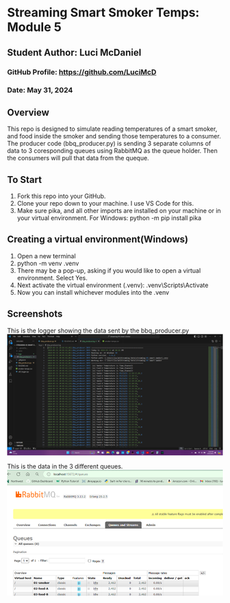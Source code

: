 # Streaming Smart Smoker Temps: Module 5
## Student Author: Luci McDaniel
### GitHub Profile: https://github.com/LuciMcD
### Date: May 31, 2024

## Overview
This repo is designed to simulate reading temperatures of a smart smoker, and food inside the smoker and sending those temperatures to a consumer. The producer code (bbq_producer.py) is sending 3 separate columns of data to 3 coresponding queues using RabbitMQ as the queue holder. Then the consumers will pull that data from the queque.

## To Start
1. Fork this repo into your GitHub.
2. Clone your repo down to your machine. I use VS Code for this. 
3. Make sure pika, and all other imports are installed on your machine or in your virtual environment. 
    For Windows:
    python -m pip install pika

## Creating a virtual environment(Windows)
1. Open a new terminal
2. python -m venv .venv 
3. There may be a pop-up, asking if you would like to open a virtual environment. Select Yes.
4. Next activate the virtual environment (.venv):
        .venv\Scripts\Activate
5. Now you can install whichever modules into the .venv

## Screenshots
This is the logger showing the data sent by the bbq_producer.py
![alt text](image.png)

This is the data in the 3 different queues.
![alt text](image-1.png)


